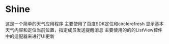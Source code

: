 # Shine
这是一个简单的天气应用程序
主要使用了百度SDK定位和circlerefresh
显示基本天气内容和定位当前位置，指定成员发送提醒消息
主要使用的的的ListView控件中的适配器来进行UI更新
